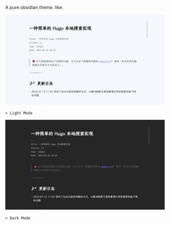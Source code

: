 A pure obsidian theme. like:

![](assets/screenshot.png)

`> Light Mode`

![](assets/screenshot-dark.png)

`> Dark Mode`